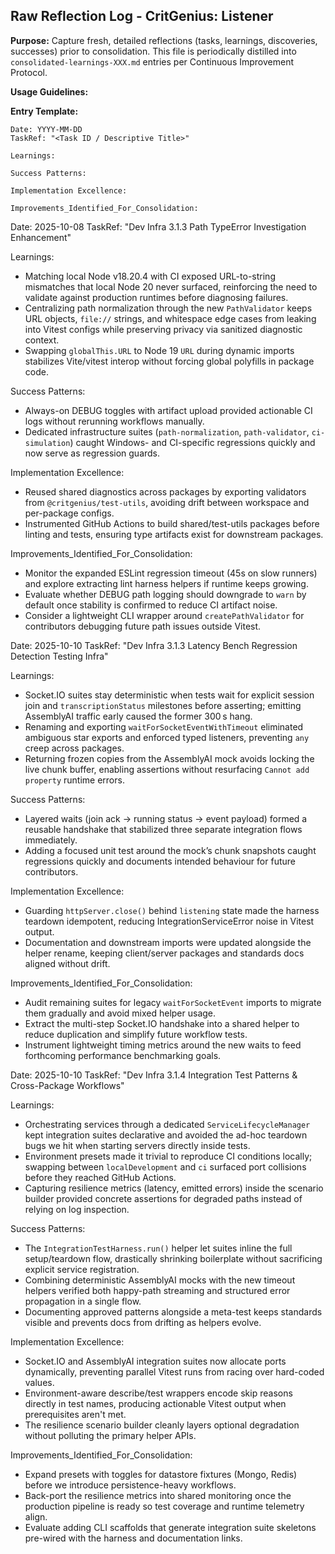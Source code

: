 ## Raw Reflection Log - CritGenius: Listener

**Purpose:** Capture fresh, detailed reflections (tasks, learnings, discoveries, successes) prior to consolidation. This file is periodically distilled into `consolidated-learnings-XXX.md` entries per Continuous Improvement Protocol.

**Usage Guidelines:**

**Entry Template:**
```
Date: YYYY-MM-DD
TaskRef: "<Task ID / Descriptive Title>"

Learnings:

Success Patterns:

Implementation Excellence:

Improvements_Identified_For_Consolidation:
```

Date: 2025-10-08
TaskRef: "Dev Infra 3.1.3 Path TypeError Investigation Enhancement"

Learnings:
- Matching local Node v18.20.4 with CI exposed URL-to-string mismatches that local Node 20 never surfaced, reinforcing the need to validate against production runtimes before diagnosing failures.
- Centralizing path normalization through the new `PathValidator` keeps URL objects, `file://` strings, and whitespace edge cases from leaking into Vitest configs while preserving privacy via sanitized diagnostic context.
- Swapping `globalThis.URL` to Node 19 `URL` during dynamic imports stabilizes Vite/vitest interop without forcing global polyfills in package code.

Success Patterns:
- Always-on DEBUG toggles with artifact upload provided actionable CI logs without rerunning workflows manually.
- Dedicated infrastructure suites (`path-normalization`, `path-validator`, `ci-simulation`) caught Windows- and CI-specific regressions quickly and now serve as regression guards.

Implementation Excellence:
- Reused shared diagnostics across packages by exporting validators from `@critgenius/test-utils`, avoiding drift between workspace and per-package configs.
- Instrumented GitHub Actions to build shared/test-utils packages before linting and tests, ensuring type artifacts exist for downstream packages.

Improvements_Identified_For_Consolidation:
- Monitor the expanded ESLint regression timeout (45s on slow runners) and explore extracting lint harness helpers if runtime keeps growing.
- Evaluate whether DEBUG path logging should downgrade to `warn` by default once stability is confirmed to reduce CI artifact noise.
- Consider a lightweight CLI wrapper around `createPathValidator` for contributors debugging future path issues outside Vitest.


Date: 2025-10-10
TaskRef: "Dev Infra 3.1.3 Latency Bench Regression Detection Testing Infra"

Learnings:
- Socket.IO suites stay deterministic when tests wait for explicit session join and `transcriptionStatus` milestones before asserting; emitting AssemblyAI traffic early caused the former 300 s hang.
- Renaming and exporting `waitForSocketEventWithTimeout` eliminated ambiguous star exports and enforced typed listeners, preventing `any` creep across packages.
- Returning frozen copies from the AssemblyAI mock avoids locking the live chunk buffer, enabling assertions without resurfacing `Cannot add property` runtime errors.

Success Patterns:
- Layered waits (join ack → running status → event payload) formed a reusable handshake that stabilized three separate integration flows immediately.
- Adding a focused unit test around the mock’s chunk snapshots caught regressions quickly and documents intended behaviour for future contributors.

Implementation Excellence:
- Guarding `httpServer.close()` behind `listening` state made the harness teardown idempotent, reducing IntegrationServiceError noise in Vitest output.
- Documentation and downstream imports were updated alongside the helper rename, keeping client/server packages and standards docs aligned without drift.

Improvements_Identified_For_Consolidation:
- Audit remaining suites for legacy `waitForSocketEvent` imports to migrate them gradually and avoid mixed helper usage.
- Extract the multi-step Socket.IO handshake into a shared helper to reduce duplication and simplify future workflow tests.
- Instrument lightweight timing metrics around the new waits to feed forthcoming performance benchmarking goals.

Date: 2025-10-10
TaskRef: "Dev Infra 3.1.4 Integration Test Patterns & Cross-Package Workflows"

Learnings:
- Orchestrating services through a dedicated `ServiceLifecycleManager` kept integration suites declarative and avoided the ad-hoc teardown bugs we hit when starting servers directly inside tests.
- Environment presets made it trivial to reproduce CI conditions locally; swapping between `localDevelopment` and `ci` surfaced port collisions before they reached GitHub Actions.
- Capturing resilience metrics (latency, emitted errors) inside the scenario builder provided concrete assertions for degraded paths instead of relying on log inspection.

Success Patterns:
- The `IntegrationTestHarness.run()` helper let suites inline the full setup/teardown flow, drastically shrinking boilerplate without sacrificing explicit service registration.
- Combining deterministic AssemblyAI mocks with the new timeout helpers verified both happy-path streaming and structured error propagation in a single flow.
- Documenting approved patterns alongside a meta-test keeps standards visible and prevents docs from drifting as helpers evolve.

Implementation Excellence:
- Socket.IO and AssemblyAI integration suites now allocate ports dynamically, preventing parallel Vitest runs from racing over hard-coded values.
- Environment-aware describe/test wrappers encode skip reasons directly in test names, producing actionable Vitest output when prerequisites aren't met.
- The resilience scenario builder cleanly layers optional degradation without polluting the primary helper APIs.

Improvements_Identified_For_Consolidation:
- Expand presets with toggles for datastore fixtures (Mongo, Redis) before we introduce persistence-heavy workflows.
- Back-port the resilience metrics into shared monitoring once the production pipeline is ready so test coverage and runtime telemetry align.
- Evaluate adding CLI scaffolds that generate integration suite skeletons pre-wired with the harness and documentation links.



